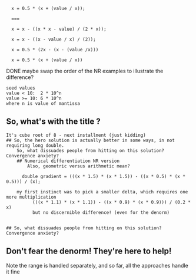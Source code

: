 

      x = 0.5 * (x + (value / x));
      
      ===
      
      x = x - ((x * x - value) / (2 * x));

      x = x - ((x - value / x) / (2));
      
      x = 0.5 * (2x - (x - (value /x)))
     
      x = 0.5 * (x + (value / x)) 
      
      

DONE maybe swap the order of the NR examples to illustrate the difference?


	seed values
	value < 10:  2 * 10^n
	value >= 10: 6 * 10^n
	where n is value of mantissa


## So, what's with the title ?
    It's cube root of 8 - next installment (just kidding)
    ## So, the hero solution is actually better in some ways, in not requiring long double.
        So, what dissuades people from hitting on this solution? Convergence anxiety?
        ## Numerical differentiation NR version
            Also, geometric versus arithmetic mean?

	      double gradient = (((x * 1.5) * (x * 1.5)) - ((x * 0.5) * (x * 0.5))) / (x);

		my first instinct was to pick a smaller delta, which requires one more multiplication
		      (((x * 1.1) * (x * 1.1)) - ((x * 0.9) * (x * 0.9))) / (0.2 * x)
		      but no discernible difference! (even for the denorm)


	## So, what dissuades people from hitting on this solution? Convergence anxiety?



## Don't fear the denorm! They're here to help!
Note the range is handled separately, and so far, all the approaches handle it fine

